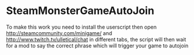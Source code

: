 # SteamMonsterGameAutoJoin

To make this work you need to install the userscript then open http://steamcommunity.com/minigame/ and http://www.twitch.tv/ulletical/chat in different tabs, the script will then wait for a mod to say the correct phrase which will trigger your game to autojoin
